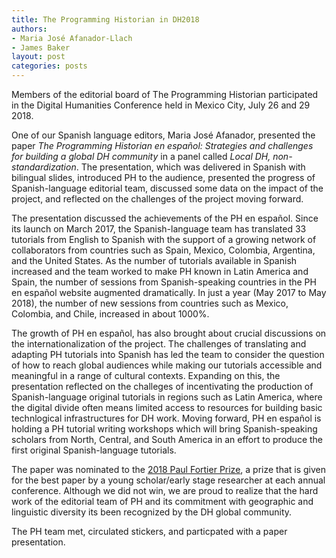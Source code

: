 ```yaml
---
title: The Programming Historian in DH2018
authors:
- Maria José Afanador-Llach
- James Baker
layout: post
categories: posts
---
```


Members of the editorial board of The Programming Historian participated in the Digital Humanities Conference held in Mexico City, July 26 and 29 2018. 

One of our Spanish language editors, Maria José Afanador, presented the paper *The Programming Historian en español: Strategies and challenges for building a global DH community* in a panel called *Local DH, non-standardization*. The presentation, which was delivered in Spanish with bilingual slides, introduced PH to the audience, presented the progress of Spanish-language editorial team, discussed some data on the impact of the project, and reflected on the challenges of the project moving forward. 

The presentation discussed the achievements of the PH en español. Since its launch on March 2017, the Spanish-language team has translated 33 tutorials from English to Spanish with the support of a growing network of collaborators from countries such as Spain, Mexico, Colombia, Argentina, and the United States. As the number of tutorials available in Spanish increased and the team worked to make PH known in Latin America and Spain, the number of sessions from Spanish-speaking countries in the PH en español website augmented dramatically. In just a year (May 2017 to May 2018), the number of new sessions from countries such as Mexico, Colombia, and Chile, increased in about 1000%.    

The growth of PH en español, has also brought about crucial discussions on the internationalization of the project. The challenges of translating and adapting PH tutorials into Spanish has led the team to consider the question of how to reach global audiences while making our tutorials accessible and meaningful in a range of cultural contexts. Expanding on this, the presentation reflected on the challeges of incentivating the production of Spanish-language original tutorials in regions such as Latin America, where the digital divide often means limited access to resources for building basic technlogical infrastructures for DH work. Moving forward, PH en español is holding a PH tutorial writing workshops which will bring Spanish-speaking scholars from North, Central, and South America in an effort to produce the first original Spanish-language tutorials.  

The paper was nominated to the [2018 Paul Fortier Prize](http://adho.org/announcements/2018/six-nominees-2018-paul-fortier-prize), a prize that is given for the best paper by a young scholar/early stage researcher at each annual conference. Although we did not win, we are proud to realize that the hard work of the editorial team of PH and its commitment with geographic and linguistic diversity its been recognized by the DH global community.  

The PH team met, circulated stickers, and particpated with a paper presentation. 


